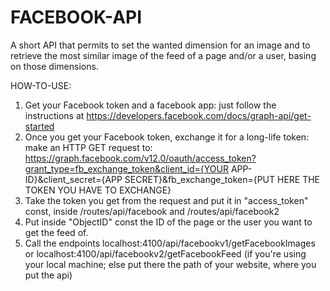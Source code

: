 # FACEBOOK-API
A short API that permits to set the wanted dimension for an image and to retrieve the most similar image of the feed of a page and/or a user, basing on those dimensions.

HOW-TO-USE:

1) Get your Facebook token and a facebook app: just follow the instructions at https://developers.facebook.com/docs/graph-api/get-started
2) Once you get your Facebook token, exchange it for a long-life token: make an HTTP GET request to: https://graph.facebook.com/v12.0/oauth/access_token?grant_type=fb_exchange_token&client_id={YOUR APP-ID}&client_secret={APP SECRET}&fb_exchange_token={PUT HERE THE TOKEN YOU HAVE TO EXCHANGE}
3) Take the token you get from the request and put it in "access_token" const, inside /routes/api/facebook and /routes/api/facebook2
4) Put inside "ObjectID" const the ID of the page or the user you want to get the feed of.
5) Call the endpoints localhost:4100/api/facebookv1/getFacebookImages or localhost:4100/api/facebookv2/getFacebookFeed (if you're using your local machine; else put there the path of your website, where you put the api)
